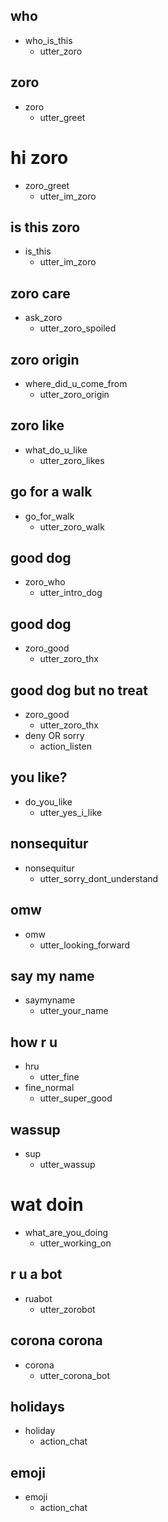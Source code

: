 ## who
* who_is_this
  - utter_zoro

## zoro
* zoro
  - utter_greet

# hi zoro
* zoro_greet
  - utter_im_zoro

## is this zoro
* is_this
  - utter_im_zoro

## zoro care  
* ask_zoro
  - utter_zoro_spoiled

## zoro origin
* where_did_u_come_from
  - utter_zoro_origin

## zoro like
* what_do_u_like
  - utter_zoro_likes

## go for a walk
* go_for_walk
  - utter_zoro_walk

## good dog
* zoro_who
  - utter_intro_dog

## good dog
* zoro_good
  - utter_zoro_thx

## good dog but no treat
* zoro_good
  - utter_zoro_thx
* deny OR sorry
  - action_listen

## you like?
* do_you_like
  - utter_yes_i_like

## nonsequitur
* nonsequitur
  - utter_sorry_dont_understand

## omw
* omw
  - utter_looking_forward

## say my name
* saymyname
  - utter_your_name

## how r u
* hru
  - utter_fine
* fine_normal
  - utter_super_good

## wassup
* sup
  - utter_wassup

# wat doin  
* what_are_you_doing
  - utter_working_on

## r u a bot
* ruabot
  - utter_zorobot

## corona corona
* corona
  - utter_corona_bot

## holidays  
* holiday
  - action_chat

## emoji
* emoji  
  - action_chat
